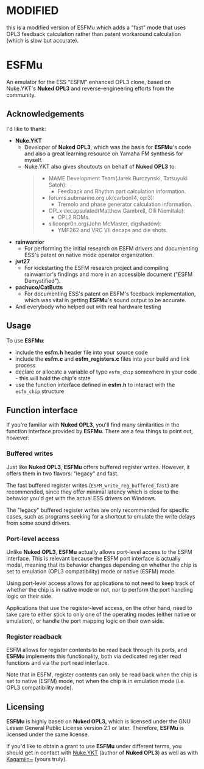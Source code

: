 # MODIFIED

this is a modified version of ESFMu which adds a "fast" mode that uses OPL3 feedback calculation rather than patent workaround calculation (which is slow but accurate).

# ESFMu

An emulator for the ESS "ESFM" enhanced OPL3 clone, based on Nuke.YKT's **Nuked OPL3** and reverse-engineering efforts from the community.

## Acknowledgements

I'd like to thank:

- **Nuke.YKT**
  - Developer of **Nuked OPL3**, which was the basis for **ESFMu**'s code and also a great learning resource on Yamaha FM synthesis for myself.
  - Nuke.YKT also gives shoutouts on behalf of **Nuked OPL3** to:
    >- MAME Development Team(Jarek Burczynski, Tatsuyuki Satoh):
    >    - Feedback and Rhythm part calculation information.
    >- forums.submarine.org.uk(carbon14, opl3):
    >    - Tremolo and phase generator calculation information.
    >- OPLx decapsulated(Matthew Gambrell, Olli Niemitalo):
    >    - OPL2 ROMs.
    >- siliconpr0n.org(John McMaster, digshadow):
    >    - YMF262 and VRC VII decaps and die shots.
- **rainwarrior**
  - For performing the initial research on ESFM drivers and documenting ESS's patent on native mode operator organization.
- **jwt27**
  - For kickstarting the ESFM research project and compiling rainwarrior's findings and more in an accessible document ("ESFM Demystified").
- **pachuco/CatButts**
  - For documenting ESS's patent on ESFM's feedback implementation, which was vital in getting **ESFMu**'s sound output to be accurate.
- And everybody who helped out with real hardware testing

## Usage

To use **ESFMu**:

- include the **esfm.h** header file into your source code
- include the **esfm.c** and **esfm_registers.c** files into your build and link process
- declare or allocate a variable of type `esfm_chip` somewhere in your code - this will hold the chip's state
- use the function interface defined in **esfm.h** to interact with the `esfm_chip` structure

## Function interface

If you're familiar with **Nuked OPL3**, you'll find many similarities in the function interface provided by **ESFMu**. There are a few things to point out, however:

### Buffered writes

Just like **Nuked OPL3**, **ESFMu** offers buffered register writes. However, it offers them in two flavors: "legacy" and fast.

The fast buffered register writes (`ESFM_write_reg_buffered_fast`) are recommended, since they offer minimal latency which is close to the behavior you'd get with the actual ESS drivers on Windows.

The "legacy" buffered register writes are only recommended for specific cases, such as programs seeking for a shortcut to emulate the write delays from some sound drivers.

### Port-level access

Unlike **Nuked OPL3**, **ESFMu** actually allows port-level access to the ESFM interface. This is relevant because the ESFM port interface is actually modal, meaning that its behavior changes depending on whether the chip is set to emulation (OPL3 compatibility) mode or native (ESFM) mode.

Using port-level access allows for applications to not need to keep track of whether the chip is in native mode or not, nor to perform the port handling logic on their side.

Applications that use the register-level access, on the other hand, need to take care to either stick to only one of the operating modes (either native or emulation), or handle the port mapping logic on their own side.

### Register readback

ESFM allows for register contents to be read back through its ports, and **ESFMu** implements this functionality, both via dedicated register read functions and via the port read interface.

Note that in ESFM, register contents can only be read back when the chip is set to native (ESFM) mode, not when the chip is in emulation mode (i.e. OPL3 compatibility mode).

## Licensing

**ESFMu** is highly based on **Nuked OPL3**, which is licensed under the GNU Lesser General Public License version 2.1 or later. Therefore, **ESFMu** is licensed under the same license.

If you'd like to obtain a grant to use **ESFMu** under different terms, you should get in contact with [Nuke.YKT](https://github.com/nukeykt) (author of **Nuked OPL3**) as well as with [Kagamiin~](https://github.com/Kagamiin) (yours truly).
